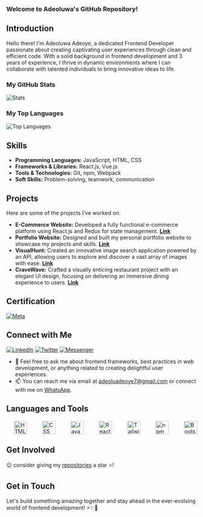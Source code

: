 ### Welcome to Adeoluwa's GitHub Repository!

## Introduction
Hello there! I'm Adeoluwa Adeoye, a dedicated Frontend Developer passionate about creating captivating user experiences through clean and efficient code. With a solid background in frontend development and 3 years of experience, I thrive in dynamic environments where I can collaborate with talented individuals to bring innovative ideas to life.

### My GitHub Stats
![Stats](https://github-readme-stats.vercel.app/api?username=adeoluwaadeoye&show_icons=true)

### My Top Languages
![Top Languages](https://github-readme-stats.vercel.app/api/top-langs/?username=adeoluwaadeoye)


## Skills
- **Programming Languages:** JavaScript, HTML, CSS
- **Frameworks & Libraries:** React.js, Vue.js
- **Tools & Technologies:** Git, npm, Webpack
- **Soft Skills:** Problem-solving, teamwork, communication

## Projects
Here are some of the projects I've worked on:
- **E-Commerce Website:** Developed a fully functional e-commerce platform using React.js and Redux for state management. [**Link**](https://tastytopz.netlify.app/)
- **Portfolio Website:** Designed and built my personal portfolio website to showcase my projects and skills. [**Link**](https://adeoluwaadeoye.netlify.app/)
- **VisualHunt:** Created an innovative image search application powered by an API, allowing users to explore and discover a vast array of images with ease. [**Link**](https://visualhunt.netlify.app/)
- **CraveWave:** Crafted a visually enticing restaurant project with an elegant UI design, focusing on delivering an immersive dining experience to users. [**Link**](https://cravewave.netlify.app/)

## Certification
  [![Meta](https://s3.amazonaws.com/coursera_assets/meta_images/generated/CERTIFICATE_LANDING_PAGE/CERTIFICATE_LANDING_PAGE~ESFU4ABASJAZ/CERTIFICATE_LANDING_PAGE~ESFU4ABASJAZ.jpeg)](https://www.coursera.org/account/accomplishments/professional-cert/ESFU4ABASJAZ)

## Connect with Me
[![LinkedIn](https://www.vectorlogo.zone/logos/linkedin/linkedin-icon.svg)](https://linkedin.com/in/adeoyeadeoluwa)
[![Twitter](https://www.vectorlogo.zone/logos/twitter/twitter-icon.svg)](https://www.twitter.com/adeoluwatweets)
[![Messenger](https://www.vectorlogo.zone/logos/messenger/messenger-icon.svg)](https://m.me/adeoluwa.adeoye.90)

- 💬 Feel free to ask me about frontend frameworks, best practices in web development, or anything related to creating delightful user experiences.
- 📫 You can reach me via email at adeoluadeoye7@gmail.com or connect with me on [WhatsApp](https://wa.me/+2348140898790).

## Languages and Tools
<div style="display: flex; justify-content: space-between; gap: 40px; margin: 20px">
  <img src="https://www.vectorlogo.zone/logos/w3_html5/w3_html5-icon.svg" alt="HTML" height="35"/>
  <img src="https://www.vectorlogo.zone/logos/netlifyapp_watercss/netlifyapp_watercss-icon.svg" alt="CSS" height="35"/>
  <img src="https://www.vectorlogo.zone/logos/javascript/javascript-icon.svg" alt="JavaScript" height="35"/>
  <img src="https://www.vectorlogo.zone/logos/reactjs/reactjs-icon.svg" alt="React.js" height="35"/>
  <img src="https://www.vectorlogo.zone/logos/tailwindcss/tailwindcss-icon.svg" alt="Tailwind" height="35"/>
  <img src="https://www.vectorlogo.zone/logos/npmjs/npmjs-icon.svg" alt="npm" height="35"/>
  <img src="https://www.vectorlogo.zone/logos/getbootstrap/getbootstrap-icon.svg" alt="Bootstrap" height="35"/>
</div>

## Get Involved
 😉 consider giving my [repositories](https://github.com/adeoluwaadeoye?tab=repositories) a star ⭐️!

## Get in Touch
Let's build something amazing together and stay ahead in the ever-evolving world of frontend development! ⚡️✨🚀
